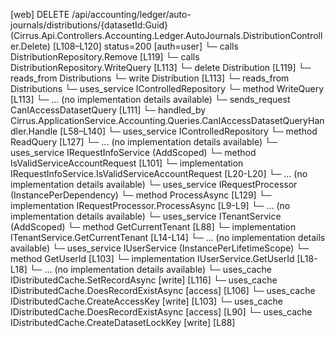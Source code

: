 [web] DELETE /api/accounting/ledger/auto-journals/distributions/{datasetId:Guid}  (Cirrus.Api.Controllers.Accounting.Ledger.AutoJournals.DistributionController.Delete)  [L108–L120] status=200 [auth=user]
  └─ calls DistributionRepository.Remove [L119]
  └─ calls DistributionRepository.WriteQuery [L113]
  └─ delete Distribution [L119]
    └─ reads_from Distributions
  └─ write Distribution [L113]
    └─ reads_from Distributions
  └─ uses_service IControlledRepository<Distribution>
    └─ method WriteQuery [L113]
      └─ ... (no implementation details available)
  └─ sends_request CanIAccessDatasetQuery [L111]
    └─ handled_by Cirrus.ApplicationService.Accounting.Queries.CanIAccessDatasetQueryHandler.Handle [L58–L140]
      └─ uses_service IControlledRepository<Dataset>
        └─ method ReadQuery [L127]
          └─ ... (no implementation details available)
      └─ uses_service IRequestInfoService (AddScoped)
        └─ method IsValidServiceAccountRequest [L101]
          └─ implementation IRequestInfoService.IsValidServiceAccountRequest [L20-L20]
          └─ ... (no implementation details available)
      └─ uses_service IRequestProcessor (InstancePerDependency)
        └─ method ProcessAsync [L129]
          └─ implementation IRequestProcessor.ProcessAsync [L9-L9]
          └─ ... (no implementation details available)
      └─ uses_service ITenantService (AddScoped)
        └─ method GetCurrentTenant [L88]
          └─ implementation ITenantService.GetCurrentTenant [L14-L14]
          └─ ... (no implementation details available)
      └─ uses_service IUserService (InstancePerLifetimeScope)
        └─ method GetUserId [L103]
          └─ implementation IUserService.GetUserId [L18-L18]
          └─ ... (no implementation details available)
      └─ uses_cache IDistributedCache.SetRecordAsync [write] [L116]
      └─ uses_cache IDistributedCache.DoesRecordExistAsync [access] [L106]
      └─ uses_cache IDistributedCache.CreateAccessKey [write] [L103]
      └─ uses_cache IDistributedCache.DoesRecordExistAsync [access] [L90]
      └─ uses_cache IDistributedCache.CreateDatasetLockKey [write] [L88]

